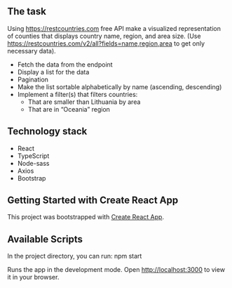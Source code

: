 ## The task

Using https://restcountries.com free API make a visualized representation of counties that displays country name,
region, and area size. (Use https://restcountries.com/v2/all?fields=name,region,area to get only necessary data).

- Fetch the data from the endpoint
- Display a list for the data
- Pagination
- Make the list sortable alphabetically by name (ascending, descending)
- Implement a filter(s) that filters countries:
  - That are smaller than Lithuania by area
  - That are in “Oceania” region

## Technology stack

- React
- TypeScript
- Node-sass
- Axios
- Bootstrap

## Getting Started with Create React App

This project was bootstrapped with [Create React App](https://github.com/facebook/create-react-app).

## Available Scripts

In the project directory, you can run: npm start

Runs the app in the development mode.
Open [http://localhost:3000](http://localhost:3000) to view it in your browser.
